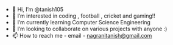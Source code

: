 - 👋 Hi, I’m @tanish105
- 👀 I’m interested in coding , football , cricket and gaming!!
- 🌱 I’m currently learning Computer Science Engineering
- 💞️ I’m looking to collaborate on various projects with anyone :)
- 📫 How to reach me - email - nagranitanish@gmail.com

<!---
tanish105/tanish105 is a ✨ special ✨ repository because its `README.md` (this file) appears on your GitHub profile.
You can click the Preview link to take a look at your changes.
--->
